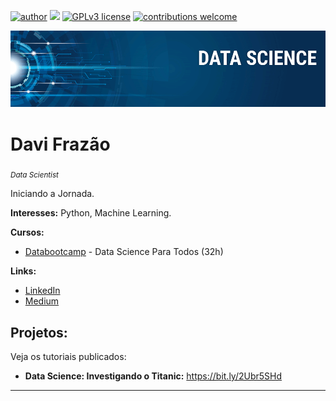 [![author](https://img.shields.io/badge/author-davifrazao-red)](https://www.linkedin.com/in/davi-frazao-barbosa) [![](https://img.shields.io/badge/python-3.7+-blue.svg)](https://www.python.org/downloads/release/python-365/) [![GPLv3 license](https://img.shields.io/badge/License-GPLv3-blue.svg)](http://perso.crans.org/besson/LICENSE.html) [![contributions welcome](https://img.shields.io/badge/contributions-welcome-brightgreen.svg?style=flat)](https://github.com/davifb/Data-Science/issues)

<p align="center">
  <img src="banner.png" >
</p>

# Davi Frazão
<sub>*Data Scientist*</sub>

Iniciando a Jornada.

**Interesses:** Python, Machine Learning.

**Cursos:**
* [Databootcamp](https://databootcamp.com.br/courses/1) - Data Science Para Todos (32h)

**Links:**
* [LinkedIn](https://www.linkedin.com/in/davi-frazao-barbosa)
* [Medium](https://medium.com/@davi.roma)


## Projetos:
Veja os tutoriais publicados:

* **Data Science: Investigando o Titanic:** https://bit.ly/2Ubr5SHd

---


